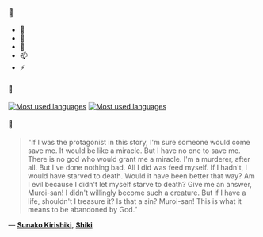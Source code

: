 ### 👋

- 🔭
- 🌱
- 💬
- 📫
- ⚡

#### 🧏

[![Most used languages](https://github-readme-stats-aynah.vercel.app/api/top-langs/?username=aynh&theme=solarized-dark&langs_count=6&layout=compact&hide_title=true)](https://github.com/anuraghazra/github-readme-stats#gh-dark-mode-only)
[![Most used languages](https://github-readme-stats-aynah.vercel.app/api/top-langs/?username=aynh&theme=solarized-light&langs_count=6&layout=compact&hide_title=true)](https://github.com/anuraghazra/github-readme-stats#gh-light-mode-only)

#### 💬

> "If I was the protagonist in this story, I'm sure someone would come save me. It would be like a miracle. But I have no one to save me. There is no god who would grant me a miracle. I'm a murderer, after all. But I've done nothing bad. All I did was feed myself. If I hadn't, I would have starved to death. Would it have been better that way? Am I evil because I didn't let myself starve to death? Give me an answer, Muroi-san! I didn't willingly become such a creature. But if I have a life, shouldn't I treasure it? Is that a sin? Muroi-san! This is what it means to be abandoned by God."

&mdash; [**Sunako Kirishiki**](https://myanimelist.net/character.php?q=Sunako%20Kirishiki&cat=character), [**Shiki**](https://myanimelist.net/search/all?q=Shiki&cat=all)
